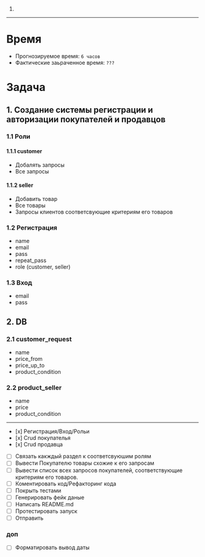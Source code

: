 1.


---
# Время
- Прогнозируемое время: `6 часов`
- Фактические заьраченное время: `???`

# Задача

## 1. Создание системы регистрации и авторизации покупателей и продавцов

### 1.1 Роли

#### 1.1.1 customer
- Добалять запросы
- Все запросы

#### 1.1.2 seller
- Добавить товар
- Все товары
- Запросы клиентов соответсвующие критериям его товаров

### 1.2 Регистрация
- name
- email
- pass
- repeat_pass
- role (customer, seller)

### 1.3 Вход
- email
- pass


## 2. DB

### 2.1 customer_request
- name
- price_from
- price_up_to
- product_condition

### 2.2 product_seller
- name
- price
- product_condition
---


- [х] Регистрация/Вход/Рольи
- [х] Crud покупателья
- [х] Crud продавца
- [ ] Связать какждый раздел к соответсвуюшим ролям
- [ ] Вывести Покупателю товары схожие к его запросам
- [ ] Вывести список всех запросов покупателей, соответствующие критериям его товаров.
- [ ] Коментировать код/Рефакторинг кода
- [ ] Покрыть тестами
- [ ] Генерировать фейк даные
- [ ] Написать README.md
- [ ] Протестировать запуск
- [ ] Отправить

### доп
- [ ] Форматировать вывод даты
